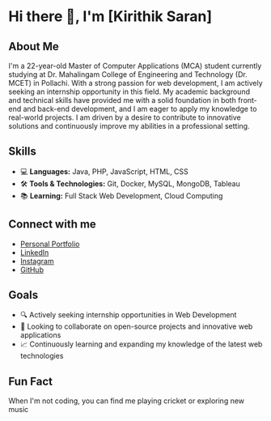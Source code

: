 # Hi there 👋, I'm [Kirithik Saran]

## About Me
I'm a 22-year-old Master of Computer Applications (MCA) student currently studying at Dr. Mahalingam College of Engineering and Technology (Dr. MCET) in Pollachi. With a strong passion for web development, I am actively seeking an internship opportunity in this field. My academic background and technical skills have provided me with a solid foundation in both front-end and back-end development, and I am eager to apply my knowledge to real-world projects. I am driven by a desire to contribute to innovative solutions and continuously improve my abilities in a professional setting.

## Skills
- 💻 **Languages:** Java, PHP, JavaScript, HTML, CSS
- 🛠️ **Tools & Technologies:** Git, Docker, MySQL, MongoDB, Tableau
- 📚 **Learning:** Full Stack Web Development, Cloud Computing


## Connect with me
- [Personal Portfolio](https://kirithiksaranportfolio.netlify.app/)
- [LinkedIn](https://www.linkedin.com/in/kirithik-saran-s/)
- [Instagram](https://www.instagram.com/kirithik_saran/?igsh=MXc2YzVuejFseGMwOQ%3D%3D)
- [GitHub](https://github.com/yourusername)

## Goals
- 🔍 Actively seeking internship opportunities in Web Development
- 🚀 Looking to collaborate on open-source projects and innovative web applications
- 📈 Continuously learning and expanding my knowledge of the latest web technologies

## Fun Fact
When I'm not coding, you can find me playing cricket or exploring new music
